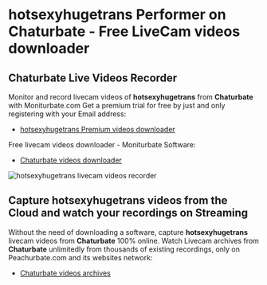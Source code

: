 # hotsexyhugetrans Performer on Chaturbate - Free LiveCam videos downloader

## Chaturbate Live Videos Recorder

Monitor and record livecam videos of **hotsexyhugetrans** from **Chaturbate** with Moniturbate.com
Get a premium trial for free by just and only registering with your Email address:
* [hotsexyhugetrans Premium videos downloader](https://moniturbate.com/request-demo-licence-key.html)

Free livecam videos downloader - Moniturbate Software:
* [Chaturbate videos downloader](https://moniturbate.com/moniturbate-download-software.html)

![hotsexyhugetrans livecam videos recorder](https://peachurnet.com/templates/moniturbate-software.png)


## Capture hotsexyhugetrans videos from the Cloud and watch your recordings on Streaming

Without the need of downloading a software, capture **hotsexyhugetrans** livecam videos from **Chaturbate** 100% online.
Watch Livecam archives from **Chaturbate** unlimitedly from thousands of existing recordings, only on Peachurbate.com and its websites network:
* [Chaturbate videos archives](https://peachurnet.com/)
